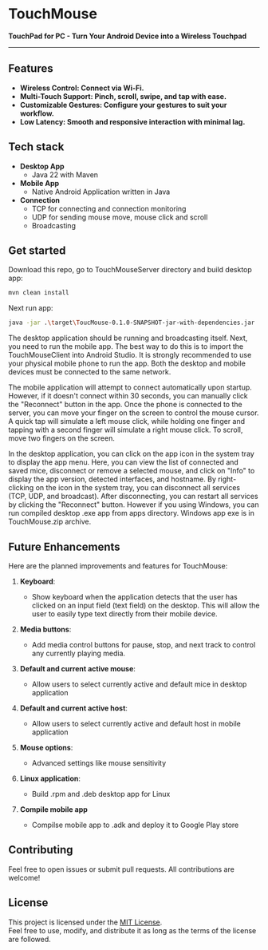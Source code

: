 # TouchMouse
**TouchPad for PC - Turn Your Android Device into a Wireless Touchpad**

___

## Features

- **Wireless Control: Connect via Wi-Fi.**
- **Multi-Touch Support: Pinch, scroll, swipe, and tap with ease.**
- **Customizable Gestures: Configure your gestures to suit your workflow.**
- **Low Latency: Smooth and responsive interaction with minimal lag.**

## Tech stack
- **Desktop App**
    - Java 22 with Maven
- **Mobile App**
  - Native Android Application written in Java
- **Connection**
    - TCP for connecting and connection monitoring
    - UDP for sending mouse move, mouse click and scroll
    - Broadcasting 

## Get started
Download this repo, go to TouchMouseServer directory and build desktop app:
```bash
mvn clean install
```
Next run app:

```bash
java -jar .\target\ToucMouse-0.1.0-SNAPSHOT-jar-with-dependencies.jar
```
The desktop application should be running and broadcasting itself. Next, you need to run the mobile app. The best way to do this is to import the TouchMouseClient into Android Studio. It is strongly recommended to use your physical mobile phone to run the app. Both the desktop and mobile devices must be connected to the same network.

The mobile application will attempt to connect automatically upon startup. However, if it doesn't connect within 30 seconds, you can manually click the "Reconnect" button in the app. Once the phone is connected to the server, you can move your finger on the screen to control the mouse cursor. A quick tap will simulate a left mouse click, while holding one finger and tapping with a second finger will simulate a right mouse click. To scroll, move two fingers on the screen.

In the desktop application, you can click on the app icon in the system tray to display the app menu. Here, you can view the list of connected and saved mice, disconnect or remove a selected mouse, and click on "Info" to display the app version, detected interfaces, and hostname. By right-clicking on the icon in the system tray, you can disconnect all services (TCP, UDP, and broadcast). After disconnecting, you can restart all services by clicking the "Reconnect" button.
However if you using Windows, you can run compiled desktop .exe app from apps directory. Windows app exe is in TouchMouse.zip archive.

## Future Enhancements

Here are the planned improvements and features for TouchMouse:

1. **Keyboard**:
    -  Show keyboard when the application detects that the user has clicked on an input field (text field) on the desktop. This will allow the user to easily type text directly from their mobile device.

2. **Media buttons**:
    - Add media control buttons for pause, stop, and next track to control any currently playing media.

3. **Default and current active mouse**:
    - Allow users to select currently active and default mice in desktop application

4. **Default and current active host**:
    - Allow users to select currently active and default host in mobile application

5. **Mouse options**:
    - Advanced settings like mouse sensitivity

6. **Linux application**:
    - Build .rpm and .deb desktop app for Linux
7. **Compile mobile app**
    - Compilse mobile app to .adk and deploy it to Google Play store


## Contributing ##
Feel free to open issues or submit pull requests. All contributions are welcome!

## License

This project is licensed under the [MIT License](LICENSE).  
Feel free to use, modify, and distribute it as long as the terms of the license are followed.